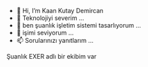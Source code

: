- 👋 Hi, I’m Kaan Kutay Demircan
- 👀 Teknolojiyi severim ...
- 🌱 ben şuanlık işletim sistemi tasarlıyorum ...
- 💞️ işimi seviyorum ...
- 📫 Sorularınızı yanıtlarım ...

Şuanlık EXER adlı bir ekibim var

